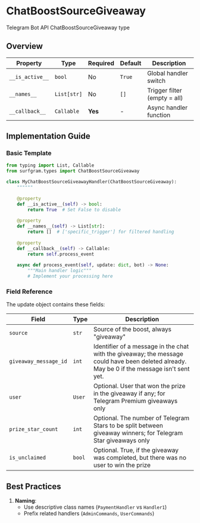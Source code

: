 # ChatBoostSourceGiveaway

Telegram Bot API ChatBoostSourceGiveaway type

## Overview

| Property        | Type               | Required | Default | Description                              |
|-----------------|--------------------|----------|---------|------------------------------------------|
| `__is_active__` | `bool`             | No       | `True`  | Global handler switch                   |
| `__names__`     | `List[str]`        | No       | `[]`    | Trigger filter (empty = all)            |
| `__callback__`  | `Callable`         | **Yes**  | -       | Async handler function                  |

## Implementation Guide

### Basic Template

```python
from typing import List, Callable
from surfgram.types import ChatBoostSourceGiveaway

class MyChatBoostSourceGiveawayHandler(ChatBoostSourceGiveaway):
    """"""
    
    @property
    def __is_active__(self) -> bool:
        return True  # Set False to disable
        
    @property
    def __names__(self) -> List[str]:
        return []  # ['specific_trigger'] for filtered handling
        
    @property
    def __callback__(self) -> Callable:
        return self.process_event
        
    async def process_event(self, update: dict, bot) -> None:
        """Main handler logic"""
        # Implement your processing here
```

### Field Reference

The update object contains these fields:

| Field          | Type              | Description                     |
|----------------|-------------------|---------------------------------|
| `source` | `str` | Source of the boost, always "giveaway" |
| `giveaway_message_id` | `int` | Identifier of a message in the chat with the giveaway; the message could have been deleted already. May be 0 if the message isn't sent yet. |
| `user` | `User` | Optional. User that won the prize in the giveaway if any; for Telegram Premium giveaways only |
| `prize_star_count` | `int` | Optional. The number of Telegram Stars to be split between giveaway winners; for Telegram Star giveaways only |
| `is_unclaimed` | `bool` | Optional. True, if the giveaway was completed, but there was no user to win the prize |

## Best Practices

1. **Naming**: 
   - Use descriptive class names (`PaymentHandler` vs `Handler1`)
   - Prefix related handlers (`AdminCommands`, `UserCommands`)
